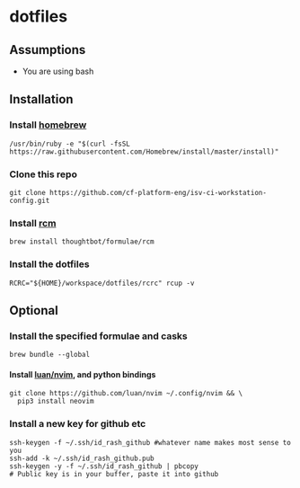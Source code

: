# dotfiles

## Assumptions

- You are using bash

## Installation

### Install [homebrew](https://brew.sh)

```
/usr/bin/ruby -e "$(curl -fsSL https://raw.githubusercontent.com/Homebrew/install/master/install)"
```

### Clone this repo

```
git clone https://github.com/cf-platform-eng/isv-ci-workstation-config.git
```

### Install [rcm](https://github.com/thoughtbot/rcm)

```
brew install thoughtbot/formulae/rcm
```

### Install the dotfiles

```
RCRC="${HOME}/workspace/dotfiles/rcrc" rcup -v
```

## Optional

### Install the specified formulae and casks

```
brew bundle --global
```

#### Install [luan/nvim](https://github.com/luan/nvim), and python bindings

```
git clone https://github.com/luan/nvim ~/.config/nvim && \
  pip3 install neovim
```


### Install a new key for github etc

```shell
ssh-keygen -f ~/.ssh/id_rash_github #whatever name makes most sense to you
ssh-add -k ~/.ssh/id_rash_github.pub
ssh-keygen -y -f ~/.ssh/id_rash_github | pbcopy
# Public key is in your buffer, paste it into github
```

